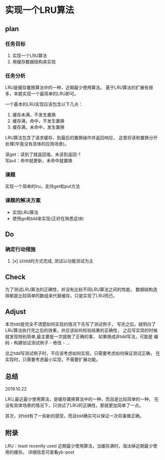 # 实现一个LRU算法

## plan

### 任务目标

1. 实现一个LRU算法
2. 用缓存数据结构来实现

### 任务分析

LRU是缓存置换算法中的一种，近期最少使用算法。
基于LRU算法的扩展有很多，本题实现一个最简单的LRU即可。

一个基本的LRU实现应该包含以下几点：

1. 缓存未满，不发生置换
2. 缓存满，命中，不发生置换
3. 缓存满，未命中，发生置换

LRU算法包含了请求缓存，到最后的置换操作并返回响应，
这里将读和置换分开处理(毕竟没有具体的应用场景)。

读get：读到了就返回值，未读到返回-1  
写put：命中就更新，未命中就置换

### 课题

实现一个简单的lru，支持get和put方法

### 课题的解决方案

- 实现LRU算法
- 使用go和tdd来实现(正好在熟悉这块)

## Do

### 确定行动措施

1. [x] 以tdd的方式完成, 测试以功能测试为主

## Check

为了测试LRU算法的正确性，并没有比较不同LRU算法之间的性能，
数据结构选择都是比较简单的数组来代替缓存，只是实现了LRU而已。

## Adjust

本次tdd是完全不清楚如何实现的情况下先写了测试例子，
写完之后，就明白了LRU算法执行完之后的效果，并应该如何校验结果的正确性，
之后写实现的时候就发现特别简单,最主要是一次就做了正确的事，
如果换成非tdd写法，可能是 编码 - 构建验证测试例子 - 修改 - ...

总之tdd写测试例子时，不应该考虑如何实现，只需要考虑如何保证测试正确，
在实现时，只需要考虑最小实现，不需要扩展功能。

## 总结

2019.10.22

LRU,最近最少使用算法，是缓存置换算法中的一种，而且是比较简单的一种，
在没有具体场景的情况下，只测试了LRU的正确性，那就更加简单了一点。

其次，对tdd有了一些新的感受。而且tdd确实可以保证一次将事做正确。

## 附录

LRU：least recently used 近期最少使用算法，当缓存满时，淘汰掉近期最少使用的缓存。
详细信息可查看yb-post
